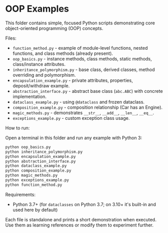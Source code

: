 # OOP Examples

This folder contains simple, focused Python scripts demonstrating core object-oriented programming (OOP) concepts.

Files:

- `function_method.py` - example of module-level functions, nested functions, and class methods (already present).
- `oop_basics.py` - instance methods, class methods, static methods, class/instance attributes.
- `inheritance_polymorphism.py` - base class, derived classes, method overriding and polymorphism.
- `encapsulation_example.py` - private attributes, properties, deposit/withdraw example.
- `abstraction_interface.py` - abstract base class (`abc.ABC`) with concrete implementation.
- `dataclass_example.py` - using `@dataclass` and frozen dataclass.
- `composition_example.py` - composition relationship (Car has an Engine).
- `magic_methods.py` - demonstrates `__str__`, `__add__`, `__len__`, `__eq__`.
- `exceptions_example.py` - custom exception class usage.

How to run:

Open a terminal in this folder and run any example with Python 3:

```bash
python oop_basics.py
python inheritance_polymorphism.py
python encapsulation_example.py
python abstraction_interface.py
python dataclass_example.py
python composition_example.py
python magic_methods.py
python exceptions_example.py
python function_method.py
```

Requirements:

- Python 3.7+ (for `dataclasses` on Python 3.7; on 3.10+ it's built-in and used here by default)

Each file is standalone and prints a short demonstration when executed. Use them as learning references or modify them to experiment further.

